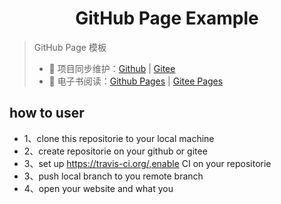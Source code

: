 <h1 align="center">GitHub Page Example</h1>

> GitHub Page 模板
>
> - 🔁 项目同步维护：[Github](https://github.com/kuzank/example-gh-pages/) | [Gitee](https://gitee.com/kuzank/example-gh-pages/)
> - 📖 电子书阅读：[Github Pages](https://kuzank.github.io/example-gh-pages/) | [Gitee Pages](http://kuzank.gitee.io/example-gh-pages/)


## how to user
- 1、clone this repositorie to your local machine
- 2、create repositorie on your github or gitee
- 3、set up https://travis-ci.org/,enable CI on your repositorie
- 3、push local branch to you remote branch
- 4、open your website and what you 